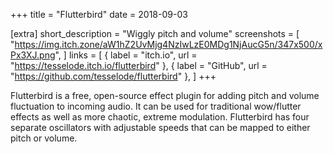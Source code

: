 +++
title = "Flutterbird"
date = 2018-09-03

[extra]
short_description = "Wiggly pitch and volume"
screenshots = [
	"https://img.itch.zone/aW1hZ2UvMjg4NzIwLzE0MDg1NjAucG5n/347x500/xPx3XJ.png",
]
links = [
	{ label = "itch.io", url = "https://tesselode.itch.io/flutterbird" },
	{ label = "GitHub", url = "https://github.com/tesselode/flutterbird" },
]
+++

Flutterbird is a free, open-source effect plugin for adding pitch and volume
fluctuation to incoming audio. It can be used for traditional wow/flutter
effects as well as more chaotic, extreme modulation. Flutterbird has four
separate oscillators with adjustable speeds that can be mapped to either pitch
or volume.
